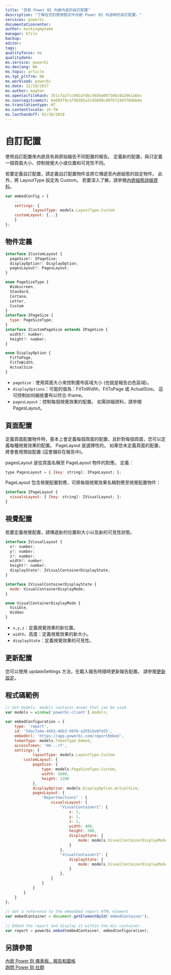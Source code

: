 ```yaml
---
title: "具有 Power BI 內嵌內容的自訂配置"
description: "了解在您的應用程式中內嵌 Power BI 內容時的自訂配置。"
services: powerbi
documentationcenter: 
author: markingmyname
manager: kfile
backup: 
editor: 
tags: 
qualityfocus: no
qualitydate: 
ms.service: powerbi
ms.devlang: NA
ms.topic: article
ms.tgt_pltfrm: NA
ms.workload: powerbi
ms.date: 12/19/2017
ms.author: maghan
ms.openlocfilehash: 351cfa27cc092af4bc5650a09730bc8a2661abbc
ms.sourcegitcommit: 6e693f9caf98385a2c45890cd0fbf2403f0dbb8a
ms.translationtype: HT
ms.contentlocale: zh-TW
ms.lasthandoff: 01/30/2018
---
```

# <a name="custom-layouts"></a>自訂配置


使用自訂配置來內嵌具有與原始報告不同配置的報告。 定義新的配置，與只定義一個頁面大小、控制視覺大小或位置和可見性不同。

若要定義自訂配置，請定義自訂配置物件並將它傳遞至內嵌組態的設定物件。 此外，將 LayoutType 設定為 Custom。 若要深入了解，請參閱[內嵌組態詳細資料](https://github.com/Microsoft/PowerBI-JavaScript/wiki/Embed-Configuration-Details)。

```javascript
var embedConfig = {
    ...
    settings: {
            layoutType: models.LayoutType.Custom
    customLayout: {...}
    }
};
```

## <a name="object-definition"></a>物件定義

```javascript
interface ICustomLayout {
  pageSize?: IPageSize;
  displayOption?: DisplayOption;
  pagesLayout?: PagesLayout;
}

enum PageSizeType {
  Widescreen,
  Standard,
  Cortana,
  Letter,
  Custom
}
interface IPageSize {
  type: PageSizeType;
}
interface ICustomPageSize extends IPageSize {
  width?: number;
  height?: number;
}

enum DisplayOption {
  FitToPage,
  FitToWidth,
  ActualSize
}
```

- `pageSize`：使用頁面大小來控制畫布區域大小 (也就是報告白色區域)。
- `displayOptions`：可能的值為：FitToWidth、FitToPage 或 ActualSize。 這可控制如何縮放畫布以符合 iframe。
- `pagesLayout`：控制每個視覺效果的配置。 如需詳細資料，請參閱 PagesLayout。

## <a name="pages-layout"></a>頁面配置

定義頁面配置物件時，基本上會定義每個頁面的配置，且針對每個頁面，您可以定義每種視覺效果的配置。
PageLayout 是選擇性的。 如果您未定義頁面的配置，將會套用預設配置 (這會儲存在報告中)。

pagesLayout 是從頁面名稱至 PageLayout 物件的對應。 定義：

```javascript
type PagesLayout = { [key: string]: IPageLayout; };
```

PageLayout 包含視覺配置對應，可將每個視覺效果名稱對應至視覺配置物件：

```javascript
interface IPageLayout {
  visualsLayout: { [key: string]: IVisualLayout; };
}
```

## <a name="visual-layout"></a>視覺配置

若要定義視覺配置，請傳遞新的位置和大小以及新的可見性狀態。

```javascript
interface IVisualLayout {
  x?: number;
  y?: number;
  z?: number;
  width?: number;
  height?: number;
  displayState?: IVisualContainerDisplayState;
}

interface IVisualContainerDisplayState {
  mode: VisualContainerDisplayMode;
}

enum VisualContainerDisplayMode {
  Visible,
  Hidden
}
```

- `x,y,z`：定義視覺效果的新位置。
- `width`、高度：定義視覺效果的新大小。
- `displayState`：定義視覺效果的可見性。


## <a name="update-layout"></a>更新配置

您可以使用 updateSettings 方法，在載入報告時隨時更新報告配置。 請參閱[更新設定](https://github.com/Microsoft/PowerBI-JavaScript/wiki/Update-Settings)。

## <a name="code-example"></a>程式碼範例

```javascript
// Get models. models contains enums that can be used.
var models = window['powerbi-client'].models;
    
var embedConfiguration = {
    type: 'report',
    id: '5dac7a4a-4452-46b3-99f6-a25915e0fe55',
    embedUrl: 'https://app.powerbi.com/reportEmbed',
    tokenType: models.TokenType.Embed,
    accessToken: 'H4...rf',
    settings: {
            layoutType: models.LayoutType.Custom
        customLayout: {
            pageSize: {
                type: models.PageSizeType.Custom,
                width: 1600,
                height: 1200
            },
            displayOption: models.DisplayOption.ActualSize,
            pagesLayout: {
                "ReportSection1" : {
                    visualsLayout: {
                        "VisualContainer1": {
                            x: 1,
                            y: 1,
                            z: 1,
                            width: 400,
                            height: 300,
                            displayState: {
                                mode: models.VisualContainerDisplayMode.Visible
                            }
                        },
                        "VisualContainer2": {
                            displayState: {
                                mode: models.VisualContainerDisplayMode.Hidden
                            }
                        },
                    }
                }
            }
        }
    }
};
     
// Get a reference to the embedded report HTML element
var embedContainer = document.getElementById('embedContainer');
 
// Embed the report and display it within the div container.
var report = powerbi.embed(embedContainer, embedConfiguration);

```


## <a name="see-also"></a>另請參閱

[內嵌 Power BI 儀表板、報告和圖格](embedding-content.md)   
[詢問 Power BI 社群](https://community.powerbi.com/)

